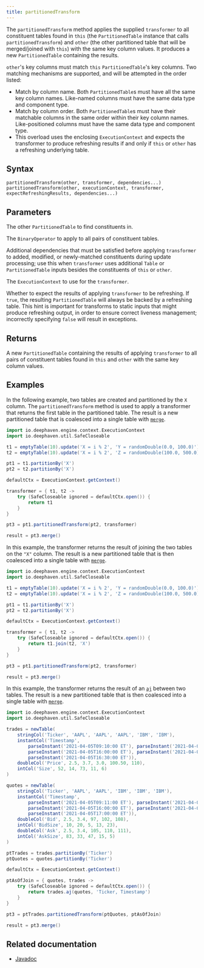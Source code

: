 ```yaml
---
title: partitionedTransform
---
```


The `partitionedTransform` method applies the supplied `transformer` to all constituent tables found in `this` (the `PartitionedTable` instance that calls `partitionedTransform`) and `other` (the other partitioned table that will be merged/joined with `this`) with the same key column values. It produces a new `PartitionedTable` containing the results.

`other`'s key columns must match `this` `PartitionedTable`'s key columns. Two matching mechanisms are supported, and will be attempted in the order listed:

- Match by column name. Both `PartitionedTable`s must have all the same key column names. Like-named columns must have the same data type and component type.
- Match by column order. Both `PartitionedTable`s must have their matchable columns in the same order within their key column names. Like-positioned columns must have the same data type and component type.
- This overload uses the enclosing `ExecutionContext` and expects the transformer to produce refreshing results if and only if `this` or `other` has a refreshing underlying table.

## Syntax

```
partitionedTransform(other, transformer, dependencies...)
partitionedTransform(other, executionContext, transformer, expectRefreshingResults, dependencies...)
```

## Parameters

<ParamTable>
<Param name="other" type="PartitionedTable">

The other `PartitionedTable` to find constituents in.

</Param>
<Param name="transformer" type="BinaryOperator<Table>">

The `BinaryOperator` to apply to all pairs of constituent tables.

</Param>
<Param name="dependencies" type="NotificationQueue.Dependency...">

Additional dependencies that must be satisfied before applying `transformer` to added, modified, or newly-matched constituents during update processing; use this when `transformer` uses additional `Table` or `PartitionedTable` inputs besides the constituents of `this` or `other`.

</Param>
<Param name="executionContext" type="ExecutionContext">

The `ExecutionContext` to use for the `transformer`.

</Param>
<Param name="expectRefreshingResults" type="boolean">

Whether to expect the results of applying `transformer` to be refreshing. If `true`, the resulting `PartitionedTable` will always be backed by a refreshing table. This hint is important for transforms to static inputs that might produce refreshing output, in order to ensure correct liveness management; incorrectly specifying `false` will result in exceptions.

</Param>
</ParamTable>

## Returns

A new `PartitionedTable` containing the results of applying `transformer` to all pairs of constituent tables found in `this` and `other` with the same key column values.

## Examples

In the following example, two tables are created and partitioned by the `X` column. The `partitionedTransform` method is used to apply a transformer that returns the first table in the partitioned table. The result is a new partitioned table that is coalesced into a single table with [`merge`](./merge.md).

```groovy order=result,t1,t2
import io.deephaven.engine.context.ExecutionContext
import io.deephaven.util.SafeCloseable

t1 = emptyTable(10).update('X = i % 2', 'Y = randomDouble(0.0, 100.0)')
t2 = emptyTable(10).update('X = i % 2', 'Z = randomDouble(100.0, 500.0)')

pt1 = t1.partitionBy('X')
pt2 = t2.partitionBy('X')

defaultCtx = ExecutionContext.getContext()

transformer = { t1, t2 ->
    try (SafeCloseable ignored = defaultCtx.open()) {
        return t1
    }
}

pt3 = pt1.partitionedTransform(pt2, transformer)

result = pt3.merge()
```

In this example, the transformer returns the result of joining the two tables on the `"X"` column. The result is a new partitioned table that is then coalesced into a single table with [`merge`](./merge.md).

```groovy order=result,t1,t2
import io.deephaven.engine.context.ExecutionContext
import io.deephaven.util.SafeCloseable

t1 = emptyTable(10).update('X = i % 2', 'Y = randomDouble(0.0, 100.0)')
t2 = emptyTable(10).update('X = i % 2', 'Z = randomDouble(100.0, 500.0)')

pt1 = t1.partitionBy('X')
pt2 = t2.partitionBy('X')

defaultCtx = ExecutionContext.getContext()

transformer = { t1, t2 ->
    try (SafeCloseable ignored = defaultCtx.open()) {
        return t1.join(t2, 'X')
    }
}

pt3 = pt1.partitionedTransform(pt2, transformer)

result = pt3.merge()
```

In this example, the transformer returns the result of an [`aj`](../join/aj.md) between two tables. The result is a new partitioned table that is then coalesced into a single table with [`merge`](./merge.md).

```groovy order=result,trades,quotes
import io.deephaven.engine.context.ExecutionContext
import io.deephaven.util.SafeCloseable

trades = newTable(
    stringCol('Ticker', 'AAPL', 'AAPL', 'AAPL', 'IBM', 'IBM'),
    instantCol('Timestamp',
        parseInstant('2021-04-05T09:10:00 ET'), parseInstant('2021-04-05T09:31:00 ET'),
        parseInstant('2021-04-05T16:00:00 ET'), parseInstant('2021-04-05T16:00:00 ET'),
        parseInstant('2021-04-05T16:30:00 ET')),
    doubleCol('Price', 2.5, 3.7, 3.0, 100.50, 110),
    intCol('Size', 52, 14, 73, 11, 6)
)

quotes = newTable(
    stringCol('Ticker', 'AAPL', 'AAPL', 'IBM', 'IBM', 'IBM'),
    instantCol('Timestamp',
        parseInstant('2021-04-05T09:11:00 ET'), parseInstant('2021-04-05T09:30:00 ET'),
        parseInstant('2021-04-05T16:00:00 ET'), parseInstant('2021-04-05T16:30:00 ET'),
        parseInstant('2021-04-05T17:00:00 ET')),
    doubleCol('Bid', 2.5, 3.4, 97, 102, 108),
    intCol('BidSize', 10, 20, 5, 13, 23),
    doubleCol('Ask', 2.5, 3.4, 105, 110, 111),
    intCol('AskSize', 83, 33, 47, 15, 5)
)

ptTrades = trades.partitionBy('Ticker')
ptQuotes = quotes.partitionBy('Ticker')

defaultCtx = ExecutionContext.getContext()

ptAsOfJoin = { quotes, trades ->
    try (SafeCloseable ignored = defaultCtx.open()) {
        return trades.aj(quotes, 'Ticker, Timestamp')
    }
}

pt3 = ptTrades.partitionedTransform(ptQuotes, ptAsOfJoin)

result = pt3.merge()
```

## Related documentation

- [Javadoc](https://deephaven.io/core/javadoc/io/deephaven/engine/table/PartitionedTable.html#partitionedTransform(io.deephaven.engine.table.PartitionedTable,java.util.function.BinaryOperator,io.deephaven.engine.updategraph.NotificationQueue.Dependency...))
